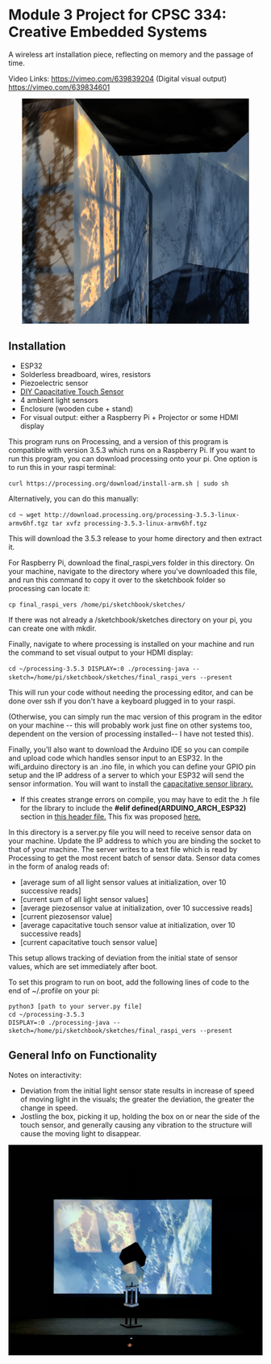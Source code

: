 # Module 3 Project for CPSC 334: Creative Embedded Systems #

A wireless art installation piece, reflecting on memory and the passage of time.  

Video Links:
https://vimeo.com/639839204 (Digital visual output)
https://vimeo.com/639834601 

<p align="center">
<img src="https://github.com/risxyang/CPSC-334/blob/main/installation-art/images/img1.png"  width="450px" height ="auto" alt="visuals from a processing program">
</p>

## Installation ##
- ESP32
- Solderless breadboard, wires, resistors
- Piezoelectric sensor
- <a href="https://www.bareconductive.com/blogs/resources/make-a-basic-capacitive-sensor-with-electric-paint-and-arduino">DIY Capacitative Touch Sensor</a>
- 4 ambient light sensors
- Enclosure (wooden cube + stand)
- For visual output: either a Raspberry Pi + Projector or some HDMI display

This program runs on Processing, and a version of this program is compatible with version 3.5.3 which runs on a Raspberry Pi. If you want to run this program, you can download processing onto your pi. One option is to run this in your raspi terminal:

`curl https://processing.org/download/install-arm.sh | sudo sh`

Alternatively, you can do this manually:

`cd ~
wget http://download.processing.org/processing-3.5.3-linux-armv6hf.tgz
tar xvfz processing-3.5.3-linux-armv6hf.tgz`

This will download the 3.5.3 release to your home directory and then extract it. 

For Raspberry Pi, download the final_raspi_vers folder in this directory. On your machine, navigate to the directory where you've downloaded this file, and run this command to copy it over to the sketchbook folder so processing can locate it:

`cp final_raspi_vers /home/pi/sketchbook/sketches/`

If there was not already a /sketchbook/sketches directory on your pi, you can create one with mkdir.

Finally, navigate to where processing is installed on your machine and run the command to set visual output to your HDMI display:

`cd ~/processing-3.5.3
DISPLAY=:0 ./processing-java --sketch=/home/pi/sketchbook/sketches/final_raspi_vers --present`


This will run your code without needing the processing editor, and can be done over ssh if you don't have a keyboard plugged in to your raspi. 

(Otherwise, you can simply run the mac version of this program in the editor on your machine -- this will probably work just fine on other systems too, dependent on the version of processing installed-- I have not tested this).

Finally, you'll also want to download the Arduino IDE so you can compile and upload code which handles sensor input to an ESP32. In the wifi_arduino directory is an .ino file, in which you can define your GPIO pin setup and the IP address of a server to which your ESP32 will send the sensor information. You will want to install the <a href="https://playground.arduino.cc/Main/CapacitiveSensor/">capacitative sensor library.</a> 
- If this creates strange errors on compile, you may have to edit the .h file for the library to include the <b> #elif defined(ARDUINO_ARCH_ESP32) </b> section in <a href="https://github.com/PaulStoffregen/OneWire/blob/master/util/OneWire_direct_gpio.h">this header file.</a> This fix was proposed <a href="https://github.com/PaulStoffregen/CapacitiveSensor/issues/24">here.</a>

In this directory is a server.py file you will need to receive sensor data on your machine. Update the IP address to which you are binding the socket to that of your machine. The server writes to a text file which is read by Processing to get the most recent batch of sensor data. Sensor data comes in the form of analog reads of:
- [average sum of all light sensor values at initialization, over 10 successive reads]
- [current sum of all light sensor values]
- [average piezosensor value at initialization, over 10 successive reads]
- [current piezosensor value]
- [average capacitative touch sensor value at initialization, over 10 successive reads]
- [current capacitative touch sensor value]

This setup allows tracking of deviation from the initial state of sensor values, which are set immediately after boot.

To set this program to run on boot, add the following lines of code to the end of ~/.profile on your pi:
```
python3 [path to your server.py file]
cd ~/processing-3.5.3
DISPLAY=:0 ./processing-java --sketch=/home/pi/sketchbook/sketches/final_raspi_vers --present 
```

## General Info on Functionality ##
Notes on interactivity:
- Deviation from the initial light sensor state results in increase of speed of moving light in the visuals; the greater the deviation, the greater the change in speed.
- Jostling the box, picking it up, holding the box on or near the side of the touch sensor, and generally causing any vibration to the structure will cause the moving light to disappear.

<p align="center">
<img src="https://github.com/risxyang/CPSC-334/blob/main/installation-art/images/img4.jpg" alt="cube and stand enclosure on a table as visuals are projected onto them and the wall behind them">
</p>

